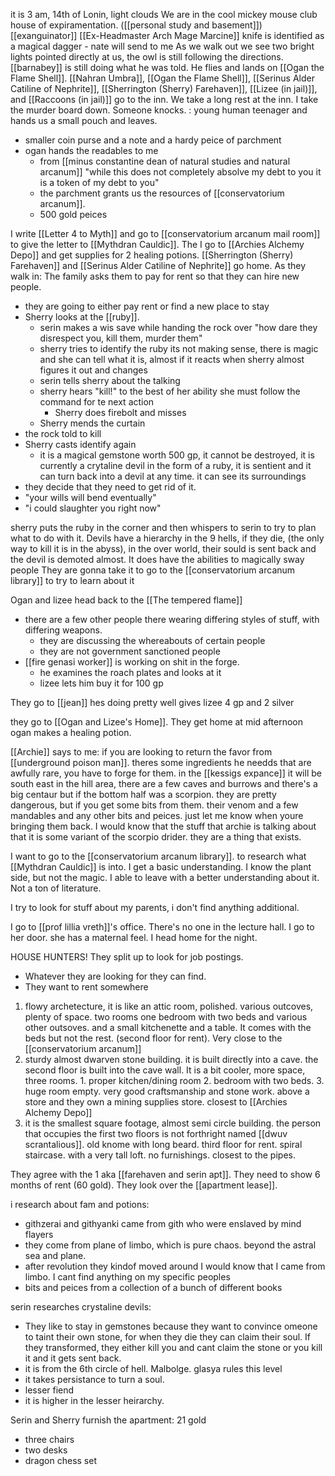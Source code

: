 it is 3 am, 14th of Lonin, light clouds
We are in the cool mickey mouse club house of expiramentation. ([[personal study and basement]])
[[exanguinator]] [[Ex-Headmaster Arch Mage Marcine]] knife is identified as a magical dagger - nate will send to me
As we walk out we see two bright lights pointed directly at us, the owl is still following the directions. [[barnabey]] is still doing what he was told. He flies and lands on [[Ogan the Flame Shell]]. 
[[Nahran Umbra]], [[Ogan the Flame Shell]], [[Serinus Alder Catiline of Nephrite]], [[Sherrington (Sherry) Farehaven]], [[Lizee (in jail)]], and [[Raccoons (in jail)]] go to the inn.
We take a long rest at the inn. 
I take the murder board down. 
Someone knocks. : young human teenager and hands us a small pouch and leaves.
- smaller coin purse and a note and a hardy peice of parchment
- ogan hands the readables to me
	- from [[minus constantine dean of natural studies and natural arcanum]] "while this does not completely absolve my debt to you it is a token of my debt to you"
	- the parchment grants us the resources of [[conservatorium arcanum]].
	- 500 gold peices

I write [[Letter 4 to Myth]] and go to [[conservatorium arcanum mail room]] to give the letter to [[Mythdran Cauldic]]. The I go to [[Archies Alchemy Depo]] and get supplies for 2 healing potions. 
[[Sherrington (Sherry) Farehaven]] and [[Serinus Alder Catiline of Nephrite]] go home. As they walk in: The family asks them to pay for rent so that they can hire new people. 
- they are going to either pay rent or find a new place to stay
- Sherry looks at the [[ruby]]. 
	- serin makes a wis save while handing the rock over "how dare they disrespect you, kill them, murder them"
	- sherry tries to identify the ruby its not making sense, there is magic and she can tell what it is, almost if it reacts when sherry almost figures it out and changes
	- serin tells sherry about the talking
	- sherry hears "kill!" to the best of her ability she must follow the command for te next action
		- Sherry does firebolt and misses
	- Sherry mends the curtain
- the rock told to kill
- Sherry casts identify again
	- it is a magical gemstone worth 500 gp, it cannot be destroyed, it is currently a crytaline devil in the form of a ruby, it is sentient and it can turn back into a devil at any time. it can see its surroundings
- they decide that they need to get rid of it. 
- "your wills will bend eventually"
- "i could slaughter you right now"

sherry puts the ruby in the corner and then whispers to serin to try to plan what to do with it.
Devils have a hierarchy in the 9 hells, if they die, (the only way to kill it is in the abyss), in the over world, their sould is sent back and the devil is demoted almost. 
It does have the abilities to magically sway people
They are gonna take it to go to the [[conservatorium arcanum library]] to try to learn about it

Ogan and lizee head back to the [[The tempered flame]] 
- there are a few other people there wearing differing styles of stuff, with differing weapons.
	- they are discussing the whereabouts of certain people
	- they are not government sanctioned people
- [[fire genasi worker]] is working on shit in the forge. 
	- he examines the roach plates and looks at it
	- lizee lets him buy it for 100 gp

They go to [[jean]] hes doing pretty well
gives lizee 4 gp and 2 silver

they go to [[Ogan and Lizee's Home]]. They get home at mid afternoon
ogan makes a healing potion. 

[[Archie]] says to me: if you are looking to return the favor from [[underground poison man]]. theres some ingredients he needds that are awfully rare, you have to forge for them. in the [[kessigs expance]] it will be south east in the hill area, there are a few caves and burrows and there's a big centaur but if the bottom half was a scorpion. they are pretty dangerous, but if you get some bits from them. their venom and a few mandables and any other bits and peices. 
just let me know when youre bringing them back.
I would know that the stuff that archie is talking about that it is some variant of the scorpio drider. they are a thing that exists. 

I want to go to the [[conservatorium arcanum library]]. to research what [[Mythdran Cauldic]] is into. I get a basic understanding. I know the plant side, but not the magic. I able to leave with a better understanding about it. Not a ton of literature. 

I try to look for stuff about my parents, i don't find anything additional.

I go to [[prof lillia vreth]]'s office. There's no one in the lecture hall. I go to her door. she has a maternal feel. I head home for the night. 

HOUSE HUNTERS!
They split up to look for job postings. 
- Whatever they are looking for they can find.
- They want to rent somewhere
1. flowy archetecture, it is like an attic room, polished. various outcoves, plenty of space. two rooms one bedroom with two beds and various other outsoves. and a small kitchenette and a table. It comes with the beds but not the rest. (second floor for rent). Very close to the [[conservatorium arcanum]]
2. sturdy almost dwarven stone building. it is built directly into a cave. the second floor is built into the cave wall. It is a bit cooler, more space, three rooms. 1. proper kitchen/dining room 2. bedroom with two beds. 3. huge room empty. very good craftsmanship and stone work. above a store and they own a mining supplies store. closest to [[Archies Alchemy Depo]]
3. it is the smallest square footage, almost semi circle building. the person that occupies the first two floors is not forthright named [[dwuv scrantalious]]. old knome with long beard. third floor for rent. spiral staircase. with a very tall loft. no furnishings. closest to the pipes. 

They agree with the 1 aka [[farehaven and serin apt]]. They need to show 6 months of rent (60 gold). They look over the [[apartment lease]]. 

i research about fam and potions: 
- githzerai and githyanki came from gith who were enslaved by mind flayers
- they come from plane of limbo, which is pure chaos. beyond the astral sea and plane.
- after revolution they kindof moved around I would know that I came from limbo. I cant find anything on my specific peoples
- bits and peices from a collection of a bunch of different books

serin researches crystaline devils:
- They like to stay in gemstones because they want to convince omeone to taint their own stone, for when they die they can claim their soul. If they transformed, they either kill you and cant claim the stone or you kill it and it gets sent back. 
- it is from the 6th circle of hell. Malbolge. glasya rules this level
- it takes persistance to turn a soul. 
- lesser fiend
- it is higher in the lesser heirarchy.

Serin and Sherry furnish the apartment: 21 gold
- three chairs 
- two desks
- dragon chess set


